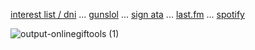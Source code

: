 
 [interest list / dni](boyrottedsintdni.straw.page) ... [gunslol](http://guns.lol/boyrot) ... [sign ata](https://prophetoffalsehope.atabook.org/) ... [last.fm](https://www.last.fm/user/corpsehem) ... [spotify](https://open.spotify.com/user/31iydpcy5qoohkge2fdzy2oukuvy?si=f43be6e7120f49bc&nd=1&dlsi=f0a492e36d604d00) 


![output-onlinegiftools (1)](https://github.com/user-attachments/assets/343a87f6-7092-45ac-828e-fe1c37e8549b)

